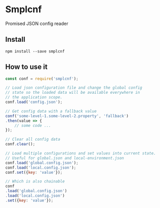 Smplcnf
=======

Promised JSON config reader

Install
-------

`npm install --save smplcnf`

How to use it
-------------

```javascript
const conf = require('smplcnf');

// Load json configuration file and change the global config
// state so the loaded data will be available everywhere in
// the application scope.
conf.load('config.json');

// Get config data with a fallback value
conf('some-level-1.some-level-2.property', 'fallback')
.then(value => {
    // some code ...
});

// Clear all config data
conf.clear();

// Load multiple configurations and set values into current state.
// Useful for global.json and local-environment.json
conf.load('global.config.json');
conf.load('local.config.json');
conf.set({key: 'value'});

// Which is also chainable
conf
.load('global.config.json')
.load('local.config.json')
.set({key: 'value'});
```
